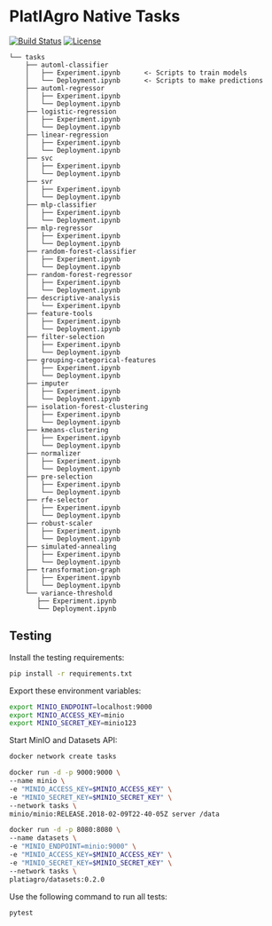 # PlatIAgro Native Tasks

[![Build Status](https://github.com/platiagro/tasks/workflows/Python%20application/badge.svg)](https://github.com/platiagro/tasks/actions?query=workflow%3A%22Python+application%22)
[![License](https://img.shields.io/badge/License-Apache%202.0-blue.svg)](https://opensource.org/licenses/Apache-2.0)

    └── tasks
        ├── automl-classifier
        │   ├── Experiment.ipynb      <- Scripts to train models
        │   └── Deployment.ipynb      <- Scripts to make predictions
        ├── automl-regressor
        │   ├── Experiment.ipynb
        │   └── Deployment.ipynb
        ├── logistic-regression
        │   ├── Experiment.ipynb
        │   └── Deployment.ipynb
        ├── linear-regression
        │   ├── Experiment.ipynb
        │   └── Deployment.ipynb
        ├── svc
        │   ├── Experiment.ipynb
        │   └── Deployment.ipynb
        ├── svr
        │   ├── Experiment.ipynb
        │   └── Deployment.ipynb
        ├── mlp-classifier
        │   ├── Experiment.ipynb
        │   └── Deployment.ipynb
        ├── mlp-regressor
        │   ├── Experiment.ipynb
        │   └── Deployment.ipynb
        ├── random-forest-classifier
        │   ├── Experiment.ipynb
        │   └── Deployment.ipynb
        ├── random-forest-regressor
        │   ├── Experiment.ipynb
        │   └── Deployment.ipynb
        ├── descriptive-analysis
        │   └── Experiment.ipynb
        ├── feature-tools
        │   ├── Experiment.ipynb
        │   └── Deployment.ipynb
        ├── filter-selection
        │   ├── Experiment.ipynb
        │   └── Deployment.ipynb
        ├── grouping-categorical-features
        │   ├── Experiment.ipynb
        │   └── Deployment.ipynb
        ├── imputer
        │   ├── Experiment.ipynb
        │   └── Deployment.ipynb
        ├── isolation-forest-clustering
        │   ├── Experiment.ipynb
        │   └── Deployment.ipynb
        ├── kmeans-clustering
        │   ├── Experiment.ipynb
        │   └── Deployment.ipynb
        ├── normalizer
        │   ├── Experiment.ipynb
        │   └── Deployment.ipynb
        ├── pre-selection
        │   ├── Experiment.ipynb
        │   └── Deployment.ipynb
        ├── rfe-selector
        │   ├── Experiment.ipynb
        │   └── Deployment.ipynb
        ├── robust-scaler
        │   ├── Experiment.ipynb
        │   └── Deployment.ipynb
        ├── simulated-annealing
        │   ├── Experiment.ipynb
        │   └── Deployment.ipynb
        ├── transformation-graph
        │   ├── Experiment.ipynb
        │   └── Deployment.ipynb
        └── variance-threshold
           ├── Experiment.ipynb
           └── Deployment.ipynb

## Testing

Install the testing requirements:

```bash
pip install -r requirements.txt
```

Export these environment variables:

```bash
export MINIO_ENDPOINT=localhost:9000
export MINIO_ACCESS_KEY=minio
export MINIO_SECRET_KEY=minio123
```

Start MinIO and Datasets API:

```bash
docker network create tasks
```

```bash
docker run -d -p 9000:9000 \
--name minio \
-e "MINIO_ACCESS_KEY=$MINIO_ACCESS_KEY" \
-e "MINIO_SECRET_KEY=$MINIO_SECRET_KEY" \
--network tasks \
minio/minio:RELEASE.2018-02-09T22-40-05Z server /data
```

```bash
docker run -d -p 8080:8080 \
--name datasets \
-e "MINIO_ENDPOINT=minio:9000" \
-e "MINIO_ACCESS_KEY=$MINIO_ACCESS_KEY" \
-e "MINIO_SECRET_KEY=$MINIO_SECRET_KEY" \
--network tasks \
platiagro/datasets:0.2.0
```

Use the following command to run all tests:

```bash
pytest
```
